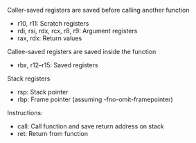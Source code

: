 Caller-saved registers are saved before calling another function
- r10, r11: Scratch registers
- rdi, rsi, rdx, rcx, r8, r9: Argument registers
- rax, rdx: Return values

Callee-saved registers are saved inside the function
- rbx, r12–r15: Saved registers

Stack registers
- rsp: Stack pointer
- rbp: Frame pointer (assuming -fno-omit-framepointer)


Instructions:
- call: Call function and save return address on stack
- ret: Return from function
